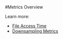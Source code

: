 #Metrics Overview

Learn more:

- [File Access Time](../metrics/file-access-time-metric/)
- [Downsampling Metrics](../metrics/downsampling-metrics/)